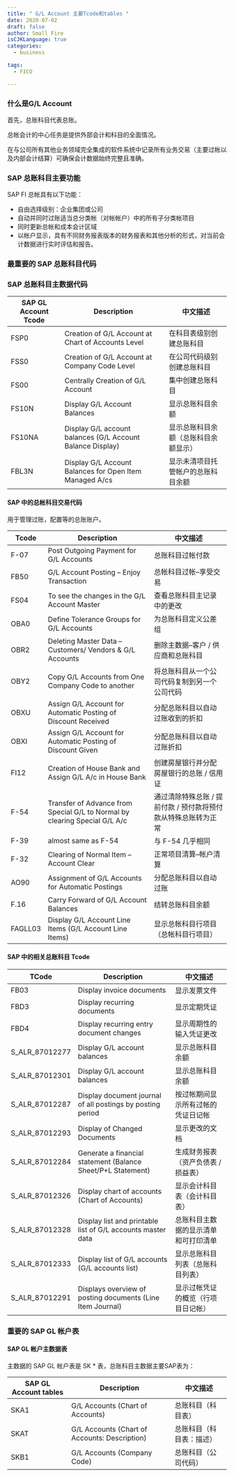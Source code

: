 ```yaml
---
title: " G/L Account 主要Tcode和tables "
date: 2020-07-02
draft: false
author: Small Fire
isCJKLanguage: true
categories: 
  - business

tags: 
  - FICO

---
```


### 什么是G/L Account

首先，总账科目代表总账。

总帐会计的中心任务是提供外部会计和科目的全面情况。

在与公司所有其他业务领域完全集成的软件系统中记录所有业务交易（主要过帐以及内部会计结算）可确保会计数据始终完整且准确。

### SAP 总账科目主要功能

SAP FI 总帐具有以下功能：

- 自由选择级别：企业集团或公司
- 自动并同时过账适当总分类帐（对帐帐户）中的所有子分类帐项目
- 同时更新总帐和成本会计区域
- 以帐户显示，具有不同财务报表版本的财务报表和其他分析的形式，对当前会计数据进行实时评估和报告。

### 最重要的 SAP 总账科目代码

### SAP 总账科目主数据代码

| SAP GL Account Tcode | Description                                                | 中文描述                             |
| -------------------- | ---------------------------------------------------------- | ------------------------------------ |
| FSP0                 | Creation of G/L Account at Chart of Accounts Level         | 在科目表级别创建总账科目             |
| FSS0                 | Creation of G/L Account at Company Code Level              | 在公司代码级别创建总账科目           |
| FS00                 | Centrally Creation of G/L Account                          | 集中创建总账科目                     |
| FS10N                | Display G/L Account Balances                               | 显示总账科目余额                     |
| FS10NA               | Display G/L account balances (G/L Account Balance Display) | 显示总账科目余额（总账科目余额显示） |
| FBL3N                | Display G/L Account Balances for Open Item Managed A/cs    | 显示未清项目托管帐户的总账科目余额   |

#### SAP 中的总帐科目交易代码

用于管理过账，配置等的总账账户。

| Tcode   | Description                                                  | 中文描述                                                     |
| ------- | ------------------------------------------------------------ | ------------------------------------------------------------ |
| F-07    | Post Outgoing Payment for G/L Accounts                       | 总账科目过帐付款                                             |
| FB50    | G/L Account Posting – Enjoy Transaction                      | 总帐科目过帐–享受交易                                        |
| FS04    | To see the changes in the G/L Account Master                 | 查看总账科目主记录中的更改                                   |
| OBA0    | Define Tolerance Groups for G/L Accounts                     | 为总账科目定义公差组                                         |
| OBR2    | Deleting Master Data – Customers/ Vendors & G/L Accounts     | 删除主数据–客户 / 供应商和总账科目                           |
| OBY2    | Copy G/L Accounts from One Company Code to another           | 将总账科目从一个公司代码复制到另一个公司代码                 |
| OBXU    | Assign G/L Account for Automatic Posting of Discount Received | 分配总账科目以自动过账收到的折扣                             |
| OBXI    | Assign G/L Account for Automatic Posting of Discount Given   | 分配总账科目以自动过账折扣                                   |
| FI12    | Creation of House Bank and Assign G/L A/c in House Bank      | 创建房屋银行并分配房屋银行的总账 / 信用证                    |
| F-54    | Transfer of Advance from Special G/L to Normal by clearing Special G/L A/c | 通过清除特殊总账 / 提前付款 / 预付款将预付款从特殊总账转为正常 |
| F-39    | almost same as F-54                                          | 与 F-54 几乎相同                                             |
| F-32    | Clearing of Normal Item – Account Clear                      | 正常项目清算–帐户清算                                        |
| AO90    | Assignment of G/L Accounts for Automatic Postings            | 分配总账科目以自动过账                                       |
| F.16    | Carry Forward of G/L Account Balances                        | 结转总账科目余额                                             |
| FAGLL03 | Display G/L Account Line Items (G/L Account Line Items)      | 显示总帐科目行项目（总帐科目行项目）                         |

#### SAP 中的相关总账科目 Tcode

| TCode          | Description                                                  | 中文描述                             |
| -------------- | ------------------------------------------------------------ | ------------------------------------ |
| FB03           | Display invoice documents                                    | 显示发票文件                         |
| FBD3           | Display recurring documents                                  | 显示定期凭证                         |
| FBD4           | Display recurring entry document changes                     | 显示周期性的输入凭证更改             |
| S_ALR_87012277 | Display G/L account balances                                 | 显示总账科目余额                     |
| S_ALR_87012301 | Display G/L account balances                                 | 显示总账科目余额                     |
| S_ALR_87012287 | Display document journal of all postings by posting period   | 按过帐期间显示所有过帐的凭证日记帐   |
| S_ALR_87012293 | Display of Changed Documents                                 | 显示更改的文档                       |
| S_ALR_87012284 | Generate a financial statement (Balance Sheet/P+L Statement) | 生成财务报表（资产负债表 / 损益表）  |
| S_ALR_87012326 | Display chart of accounts (Chart of Accounts)                | 显示会计科目表（会计科目表）         |
| S_ALR_87012328 | Display list and printable list of G/L accounts master data  | 总账科目主数据的显示清单和可打印清单 |
| S_ALR_87012333 | Display list of G/L accounts (G/L accounts list)             | 显示总账科目列表（总账科目列表）     |
| S_ALR_87012291 | Displays overview of posting documents (Line Item Journal)   | 显示过帐凭证的概览（行项目日记帐）   |

### 重要的 SAP GL 帐户表

#### SAP GL 帐户主数据表

主数据的 SAP GL 帐户表是 SK * 表，总账科目主数据主要SAP表为：

| SAP GL Account tables | Description                                   | 中文描述                 |
| --------------------- | --------------------------------------------- | ------------------------ |
| SKA1                  | G/L Accounts (Chart of Accounts)              | 总账科目（科目表）       |
| SKAT                  | G/L Accounts (Chart of Accounts: Description) | 总账科目（科目表：描述） |
| SKB1                  | G/L Accounts (Company Code)                   | 总账科目（公司代码）     |



